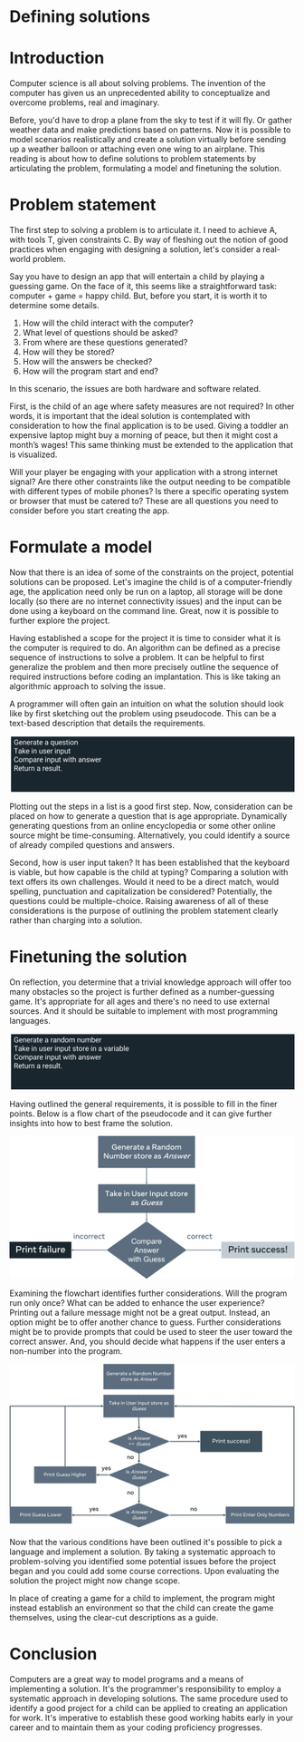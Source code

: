 # Defining solutions

# Introduction

Computer science is all about solving problems. The invention of the computer has given us an unprecedented ability to conceptualize and overcome problems, real and imaginary. 

Before, you'd have to drop a plane from the sky to test if it will fly. Or gather weather data and make predictions based on patterns. Now it is possible to model scenarios realistically and create a solution virtually before sending up a weather balloon or attaching even one wing to an airplane. This reading is about how to define solutions to problem statements by articulating the problem, formulating a model and finetuning the solution.

# ****Problem statement****

The first step to solving a problem is to articulate it. I need to achieve A, with tools T, given constraints C. By way of fleshing out the notion of good practices when engaging with designing a solution, let's consider a real-world problem. 

Say you have to design an app that will entertain a child by playing a guessing game. On the face of it, this seems like a straightforward task: computer + game = happy child. But, before you start, it is worth it to determine some details. 

1. How will the child interact with the computer?
2. What level of questions should be asked?
3. From where are these questions generated?
4. How will they be stored?
5. How will the answers be checked?
6. How will the program start and end?

In this scenario, the issues are both hardware and software related. 

First, is the child of an age where safety measures are not required? In other words, it is important that the ideal solution is contemplated with consideration to how the final application is to be used. Giving a toddler an expensive laptop might buy a morning of peace, but then it might cost a month’s wages! This same thinking must be extended to the application that is visualized. 

Will your player be engaging with your application with a strong internet signal? Are there other constraints like the output needing to be compatible with different types of mobile phones? Is there a specific operating system or browser that must be catered to? These are all questions you need to consider before you start creating the app.

# Formulate a model

Now that there is an idea of some of the constraints on the project, potential solutions can be proposed. Let's imagine the child is of a computer-friendly age, the application need only be run on a laptop, all storage will be done locally (so there are no internet connectivity issues) and the input can be done using a keyboard on the command line. Great, now it is possible to further explore the project.

Having established a scope for the project it is time to consider what it is the computer is required to do. An algorithm can be defined as a precise sequence of instructions to solve a problem. It can be helpful to first generalize the problem and then more precisely outline the sequence of required instructions before coding an implantation. This is like taking an algorithmic approach to solving the issue. 

A programmer will often gain an intuition on what the solution should look like by first sketching out the problem using pseudocode. This can be a text-based description that details the requirements.

![Untitled](Defining%20solutions%2096dbde742e0d48379e9b3b67e93aef1f/Untitled.png)

Plotting out the steps in a list is a good first step. Now, consideration can be placed on how to generate a question that is age appropriate. Dynamically generating questions from an online encyclopedia or some other online source might be time-consuming. Alternatively, you could identify a source of already compiled questions and answers.

Second, how is user input taken? It has been established that the keyboard is viable, but how capable is the child at typing? Comparing a solution with text offers its own challenges. Would it need to be a direct match, would spelling, punctuation and capitalization be considered? Potentially, the questions could be multiple-choice. Raising awareness of all of these considerations is the purpose of outlining the problem statement clearly rather than charging into a solution.

# ****Finetuning the solution****

On reflection, you determine that a trivial knowledge approach will offer too many obstacles so the project is further defined as a number-guessing game. It's appropriate for all ages and there's no need to use external sources. And it should be suitable to implement with most programming languages.

![Untitled](Defining%20solutions%2096dbde742e0d48379e9b3b67e93aef1f/Untitled%201.png)

Having outlined the general requirements, it is possible to fill in the finer points. Below is a flow chart of the pseudocode and it can give further insights into how to best frame the solution.

![Untitled](Defining%20solutions%2096dbde742e0d48379e9b3b67e93aef1f/Untitled%202.png)

Examining the flowchart identifies further considerations. Will the program run only once? What can be added to enhance the user experience? Printing out a failure message might not be a great output. Instead, an option might be to offer another chance to guess. Further considerations might be to provide prompts that could be used to steer the user toward the correct answer. And, you should decide what happens if the user enters a non-number into the program.

![Untitled](Defining%20solutions%2096dbde742e0d48379e9b3b67e93aef1f/Untitled%203.png)

Now that the various conditions have been outlined it's possible to pick a language and implement a solution. By taking a systematic approach to problem-solving you identified some potential issues before the project began and you could add some course corrections. Upon evaluating the solution the project might now change scope. 

In place of creating a game for a child to implement, the program might instead establish an environment so that the child can create the game themselves, using the clear-cut descriptions as a guide.

# Conclusion

Computers are a great way to model programs and a means of implementing a solution. It's the programmer's responsibility to employ a systematic approach in developing solutions. The same procedure used to identify a good project for a child can be applied to creating an application for work. It's imperative to establish these good working habits early in your career and to maintain them as your coding proficiency progresses.